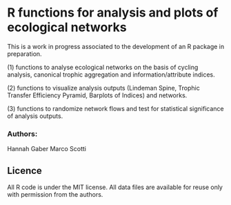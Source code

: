 # R functions for analysis and plots of ecological networks
This is a work in progress associated to the development of an R package in preparation.

(1) functions to analyse ecological networks on the basis of cycling analysis, canonical trophic aggregation and information/attribute indices. 

(2) functions to visualize analysis outputs (Lindeman Spine, Trophic Transfer Efficiency Pyramid, Barplots of Indices) and networks. 

(3) functions to randomize network flows and test for statistical significance of analysis outputs.

### Authors:
Hannah Gaber
Marco Scotti


## Licence
All R code is under the MIT license.
All data files are available for reuse only with permission from the authors.
